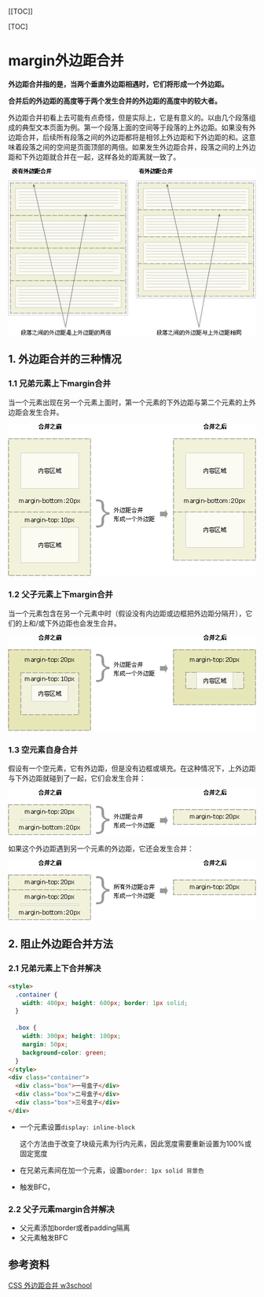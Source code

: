 [[TOC]]

[TOC]



# margin外边距合并

**外边距合并指的是，当两个垂直外边距相遇时，它们将形成一个外边距。**

**合并后的外边距的高度等于两个发生合并的外边距的高度中的较大者。**

外边距合并初看上去可能有点奇怪，但是实际上，它是有意义的。以由几个段落组成的典型文本页面为例。第一个段落上面的空间等于段落的上外边距。如果没有外边距合并，后续所有段落之间的外边距都将是相邻上外边距和下外边距的和。这意味着段落之间的空间是页面顶部的两倍。如果发生外边距合并，段落之间的上外边距和下外边距就合并在一起，这样各处的距离就一致了。

![](./img/014-margin.png)

## 1. 外边距合并的三种情况

### 1.1 兄弟元素上下margin合并

当一个元素出现在另一个元素上面时，第一个元素的下外边距与第二个元素的上外边距会发生合并。

![](./img/015-margin.png)

### 1.2 父子元素上下margin合并

当一个元素包含在另一个元素中时（假设没有内边距或边框把外边距分隔开），它们的上和/或下外边距也会发生合并。

![](./img/016-margin.png)



### 1.3 空元素自身合并

假设有一个空元素，它有外边距，但是没有边框或填充。在这种情况下，上外边距与下外边距就碰到了一起，它们会发生合并：

![](./img/017-margin.png)



如果这个外边距遇到另一个元素的外边距，它还会发生合并：

![](./img/018-margin.png)

## 2. 阻止外边距合并方法

### 2.1 兄弟元素上下合并解决

```html
<style>
  .container {
    width: 400px; height: 600px; border: 1px solid;
  }

  .box {
    width: 300px; height: 100px;
    margin: 50px;
    background-color: green;
  }
</style>
<div class="container">
  <div class="box">一号盒子</div>
  <div class="box">二号盒子</div>
  <div class="box">三号盒子</div>
</div>
```



-   一个元素设置`display: inline-block`

    这个方法由于改变了块级元素为行内元素，因此宽度需要重新设置为100%或固定宽度

-   在兄弟元素间在加一个元素，设置`border: 1px solid 背景色`

-   触发BFC，



### 2.2 父子元素margin合并解决



-   父元素添加border或者padding隔离
-   父元素触发BFC

## 参考资料



[CSS 外边距合并 w3school](https://www.w3school.com.cn/css/css_margin_collapsing.asp)

